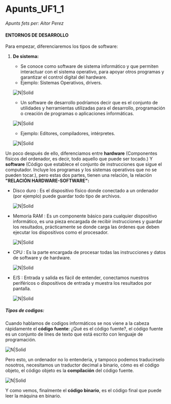 # Apunts_UF1_1
_Apunts fets per: Aitor Perez_
#### ENTORNOS DE DESARROLLO
Para empezar, diferenciaremos los tipos de software:
1. **De sistema:**
    * Se conoce como software de sistema informático y que permiten interactuar con el sistema operativo, para apoyar otros programas y garantizar el control digital del hardware.
    * Ejemplo: Sistemas Operativos, drivers.
    
    ![N|Solid](https://cookie.hardwaresfera.com/uploads/2019/12/definicion-de-software-sistema-apple-linux-windows-android.jpg)
    
    * Un software de desarrollo podríamos decir que es el conjunto de utilidades y herramientas utilizadas para el desarrollo, programación o creación de programas o aplicaciones informáticas.
    
     ![N|Solid](https://tercergradoinfocca15.files.wordpress.com/2015/03/software-de-aplicacic3b3n.jpg)
    
    * Ejemplo: Editores, compiladores, intérpretes.

    ![N|Solid](https://www.condesi.pe/wp-content/uploads/2020/02/desarrollo-a-la-medida11.jpg)
    
Un poco después de ello, diferenciamos entre **hardware** (Componentes físicos del ordenador, es decir, todo aquello que puede ser tocado.) Y **software** (Código que establece el conjunto de instrucciones que sigue el computador. Incluye los programas y los sistemas operativos que no se pueden tocar.), pero estas dos partes, tienen una relación, la relación **"RELACIÓN HARDWARE-SOFTWARE":**
* Disco duro : Es el dispositivo físico donde conectado a un ordenador (por ejemplo) puede guardar todo tipo de archivos.

    ![N|Solid](https://www.faq-mac.com/wp-content/uploads/2012/01/hdd_256_35631_640.jpg)
    
* Memoria RAM : Es un componente básico para cualquier dispositivo informático, es una pieza encargada de recibir instrucciones y guardar los resultados, prácticamente se donde carga las órdenes que deben ejecutar los dispositivos como el procesador.

    ![N|Solid](https://www.womovil.com/wp-content/uploads/2020/06/1001201914324111992-256x256.jpg)
    
* CPU : Es la parte encargada de procesar todas las instrucciones y datos de software y de hardware.

    ![N|Solid](https://pngimg.com/uploads/cpu/cpu_PNG59.png)
    
* E/S : Entrada y salida es fácil de entender, conectamos nuestros periféricos o dispositivos de entrada y muestra los resultados por pantalla.

    ![N|Solid](https://www.dimm.com.uy/imgs/productos/productos31_37149.jpg)

##### Tipos de codigos:
Cuando hablamos de codigos informáticos se nos viene a la cabeza rápidamente el **código fuente**: ¿Qué es el código  fuente?, el código fuente es un conjunto de línes de texto que está escrito con lenguaje de programación.

![N|Solid](https://www.ionos.es/digitalguide/fileadmin/DigitalGuide/Teaser/quellcode-t.jpg)

Pero esto, un ordenador no lo entenderia, y tampoco podemos traducirselo nosotros, necesitamos un traductor decimal a binario, cómo es el código objeto, el código objeto es la **compilación** del código fuente.

![N|Solid](https://sites.google.com/site/programacion4esotecnofelix/_/rsrc/1479122562824/home/codigos.jpg)

Y como vemos, finalmente el **código binario**, es el código final que puede leer la máquina en binario.
